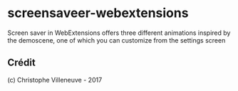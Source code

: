 # screensaveer-webextensions
Screen saver in WebExtensions offers three different animations inspired by the demoscene, one of which you can customize from the settings screen


## Crédit
(c) Christophe Villeneuve - 2017